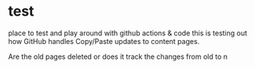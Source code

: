 # test
place to test and play around with github actions &amp; code
this is testing out how GitHub handles Copy/Paste updates to content pages.

Are the old pages deleted or does it track the changes from old to n
